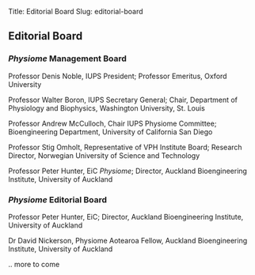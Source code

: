 Title: Editorial Board
Slug: editorial-board

## Editorial Board
### *Physiome* Management Board
Professor Denis Noble, IUPS President; Professor Emeritus, Oxford University

Professor Walter Boron, IUPS Secretary General; Chair, Department of Physiology and Biophysics, Washington University, St. Louis

Professor Andrew McCulloch, Chair IUPS Physiome Committee; Bioengineering Department, University of California San Diego

Professor Stig Omholt, Representative of VPH Institute Board; Research Director, Norwegian University of Science and Technology

Professor Peter Hunter, EiC *Physiome*; Director, Auckland Bioengineering Institute, University of Auckland

### *Physiome* Editorial Board
Professor Peter Hunter, EiC; Director, Auckland Bioengineering Institute, University of Auckland

Dr David Nickerson, Physiome Aotearoa Fellow, Auckland Bioengineering Institute, University of Auckland

.. more to come
